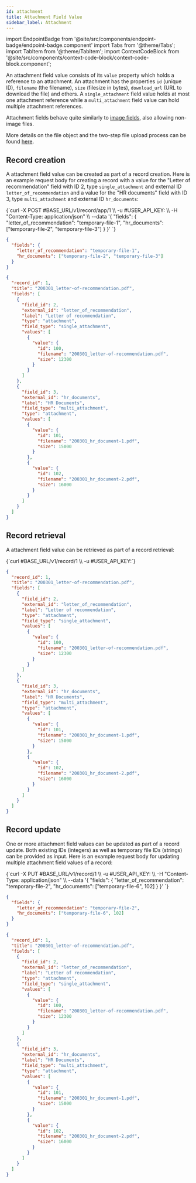 ```yaml
---
id: attachment
title: Attachment Field Value
sidebar_label: Attachment
---
```


import EndpointBadge from '@site/src/components/endpoint-badge/endpoint-badge.component'
import Tabs from '@theme/Tabs';
import TabItem from '@theme/TabItem';
import ContextCodeBlock from '@site/src/components/context-code-block/context-code-block.component';

An attachment field value consists of its `value` property which holds a reference to an attachment. An attachment has the properties `id` (unique ID), `filename` (the filename), `size` (filesize in bytes), `download_url` (URL to download the file) and others.
A `single_attachment` field value holds at most one attachment reference while a `multi_attachment` field value can hold multiple attachment references.

Attachment fields behave quite similarly to [image fields](/docs/api/resource/field-value/image), also allowing non-image files.

More details on the file object and the two-step file upload process can be found [here](/docs/api/resource/file).

## Record creation

<EndpointBadge method="POST" url="https://api.tapeapp.com/v1/record/app/{app_id}" />

A attachment field value can be created as part of a record creation. Here is an example request body for creating a record with a value for the "Letter of recommendation" field with ID 2, type `single_attachment` and external ID `letter_of_recommendation` and a value for the "HR documents" field with ID 3, type `multi_attachment` and external ID `hr_documents`:

<Tabs defaultValue="curl">

<TabItem value="curl" label="cURL">
<ContextCodeBlock language="shell" title='➡️      Request'>
{`curl -X POST #BASE_URL/v1/record/app/1 \\
  -u #USER_API_KEY: \\
  -H "Content-Type: application/json" \\
  --data '{
    "fields": {
      "letter_of_recommendation": "temporary-file-1",
      "hr_documents": ["temporary-file-2", "temporary-file-3"]
    }
  }' 
`}
</ContextCodeBlock>
</TabItem>

<TabItem value="json" label="JSON">

```json title="➡️      Request">
{
  "fields": {
    "letter_of_recommendation": "temporary-file-1",
    "hr_documents": ["temporary-file-2", "temporary-file-3"]
  }
}
```

</TabItem>
</Tabs>

```json title="⬅️      Response"
{
  "record_id": 1,
  "title": "200301_letter-of-recommendation.pdf",
  "fields": [
    {
      "field_id": 2,
      "external_id": "letter_of_recommendation",
      "label": "Letter of recommendation",
      "type": "attachment",
      "field_type": "single_attachment",
      "values": [
        {
          "value": {
            "id": 100,
            "filename": "200301_letter-of-recommendation.pdf",
            "size": 12300
          }
        }
      ]
    },
    {
      "field_id": 3,
      "external_id": "hr_documents",
      "label": "HR Documents",
      "field_type": "multi_attachment",
      "type": "attachment",
      "values": [
        {
          "value": {
            "id": 101,
            "filename": "200301_hr_document-1.pdf",
            "size": 15000
          }
        },
        {
          "value": {
            "id": 102,
            "filename": "200301_hr_document-2.pdf",
            "size": 16000
          }
        }
      ]
    }
  ]
}
```

## Record retrieval

<EndpointBadge method="GET" url="https://api.tapeapp.com/v1/record/{record_id}" />

A attachment field value can be retrieved as part of a record retrieval:

<ContextCodeBlock language="shell" title='➡️      Request'>
{`curl #BASE_URL/v1/record/1 \\
  -u #USER_API_KEY:`}
</ContextCodeBlock>

```json title='⬅️      Response'
{
  "record_id": 1,
  "title": "200301_letter-of-recommendation.pdf",
  "fields": [
    {
      "field_id": 2,
      "external_id": "letter_of_recommendation",
      "label": "Letter of recommendation",
      "type": "attachment",
      "field_type": "single_attachment",
      "values": [
        {
          "value": {
            "id": 100,
            "filename": "200301_letter-of-recommendation.pdf",
            "size": 12300
          }
        }
      ]
    },
    {
      "field_id": 3,
      "external_id": "hr_documents",
      "label": "HR Documents",
      "field_type": "multi_attachment",
      "type": "attachment",
      "values": [
        {
          "value": {
            "id": 101,
            "filename": "200301_hr_document-1.pdf",
            "size": 15000
          }
        },
        {
          "value": {
            "id": 102,
            "filename": "200301_hr_document-2.pdf",
            "size": 16000
          }
        }
      ]
    }
  ]
}
```

## Record update

<EndpointBadge method="PUT" url="https://api.tapeapp.com/v1/record/{record_id}" />

One or more attachment field values can be updated as part of a record update. Both existing IDs (integers) as well as temporary file IDs (strings) can be provided as input.
Here is an example request body for updating multiple attachment field values of a record:

<Tabs defaultValue="curl">

<TabItem value="curl" label="cURL">
<ContextCodeBlock language="shell" title='➡️      Request'>
{`curl -X PUT #BASE_URL/v1/record/1 \\
  -u #USER_API_KEY: \\
  -H "Content-Type: application/json" \\
  --data '{
    "fields": {
      "letter_of_recommendation": "temporary-file-2",
      "hr_documents": ["temporary-file-6", 102]
    }
  }' 
`}
</ContextCodeBlock>
</TabItem>

<TabItem value="json" label="JSON">

```json title="➡️      Request">
{
  "fields": {
    "letter_of_recommendation": "temporary-file-2",
    "hr_documents": ["temporary-file-6", 102]
  }
}
```

</TabItem>
</Tabs>

```json title='⬅️      Response'
{
  "record_id": 1,
  "title": "200301_letter-of-recommendation.pdf",
  "fields": [
    {
      "field_id": 2,
      "external_id": "letter_of_recommendation",
      "label": "Letter of recommendation",
      "type": "attachment",
      "field_type": "single_attachment",
      "values": [
        {
          "value": {
            "id": 100,
            "filename": "200301_letter-of-recommendation.pdf",
            "size": 12300
          }
        }
      ]
    },
    {
      "field_id": 3,
      "external_id": "hr_documents",
      "label": "HR Documents",
      "field_type": "multi_attachment",
      "type": "attachment",
      "values": [
        {
          "value": {
            "id": 101,
            "filename": "200301_hr_document-1.pdf",
            "size": 15000
          }
        },
        {
          "value": {
            "id": 102,
            "filename": "200301_hr_document-2.pdf",
            "size": 16000
          }
        }
      ]
    }
  ]
}
```
